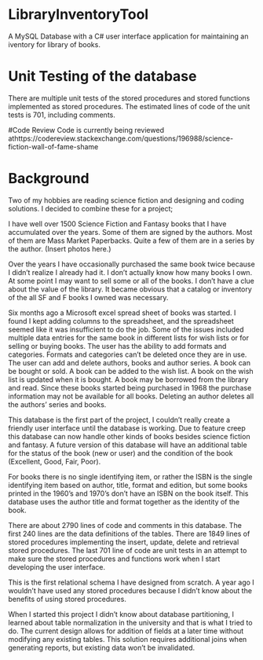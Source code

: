 # LibraryInventoryTool
A MySQL Database with a C# user interface application for maintaining an iventory for library of books.

# Unit Testing of the database
There are multiple unit tests of the stored procedures and stored functions implemented as stored procedures.
The estimated lines of code of the unit tests is 701, including comments.

#Code Review
Code is currently being reviewed athttps://codereview.stackexchange.com/questions/196988/science-fiction-wall-of-fame-shame

# Background
Two of my hobbies are reading science fiction and designing and coding solutions. I decided to combine these for a project;

I have well over 1500 Science Fiction and Fantasy books that I have accumulated over the years. Some of them are signed by the authors. Most of them are Mass Market Paperbacks. Quite a few of them are in a series by the author.
(Insert photos here.)

Over the years I have occasionally purchased the same book twice because I didn’t realize I already had it. I don’t actually know how many books I own. At some point I may want to sell some or all of the books. I don’t have a clue about the value of the library. It became obvious that a catalog or inventory of the all SF and F books I owned was necessary.

Six months ago a Microsoft excel spread sheet of books was started. I found I kept adding columns to the spreadsheet, and the spreadsheet seemed like it was insufficient to do the job. Some of the issues included multiple data entries for the same book in different lists for wish lists or for selling or buying books.
The user has the ability to add formats and categories. Formats and categories can’t be deleted once they are in use. The user can add and delete authors, books and author series. A book can be bought or sold. A book can be added to the wish list. A book on the wish list is updated when it is bought. A book may be borrowed from the library and read. Since these books started being purchased in 1968 the purchase information may not be available for all books. Deleting an author deletes all the authors’ series and books.

This database is the first part of the project, I couldn’t really create a friendly user interface until the database is working.
Due to feature creep this database can now handle other kinds of books besides science fiction and fantasy. A future version of this database will have an additional table for the status of the book (new or user) and the condition of the book (Excellent, Good, Fair, Poor).

For books there is no single identifying item, or rather the ISBN is the single identifying item based on author, title, format and edition, but some books printed in the 1960’s and 1970’s don’t have an ISBN on the book itself. This database uses the author title and format together as the identity of the book.

There are about 2790 lines of code and comments in this database. The first 240 lines are the data definitions of the tables. There are 1849 lines of stored procedures implementing the insert, update, delete and retrieval stored procedures. The last 701 line of code are unit tests in an attempt to make sure the stored procedures and functions work when I start developing the user interface.

This is the first relational schema I have designed from scratch. A year ago I wouldn’t have used any stored procedures because I didn’t know about the benefits of using stored procedures.

When I started this project I didn’t know about database partitioning, I learned about table normalization in the university and that is what I tried to do. The current design allows for addition of fields at a later time without modifying any existing tables. This solution requires additional joins when generating reports, but existing data won’t be invalidated.

